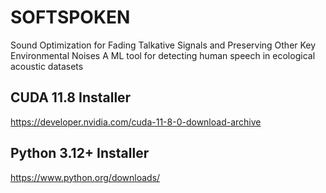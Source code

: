 # SOFTSPOKEN
Sound Optimization for Fading Talkative Signals and Preserving Other Key Environmental Noises
A ML tool for detecting human speech in ecological acoustic datasets

## CUDA 11.8 Installer
https://developer.nvidia.com/cuda-11-8-0-download-archive

## Python 3.12+ Installer
https://www.python.org/downloads/
